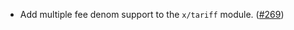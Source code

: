 - Add multiple fee denom support to the `x/tariff` module. ([#269](https://github.com/strangelove-ventures/noble/pull/269))
